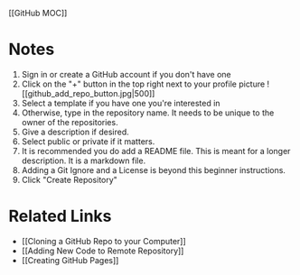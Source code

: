 
[[GitHub MOC]]

# Notes
1. Sign in or create a GitHub account if you don't have one
2. Click on the "+" button in the top right next to your profile picture
   ![[github_add_repo_button.jpg|500]]
3. Select a template if you have one you're interested in
4. Otherwise, type in the repository name. It needs to be unique to the owner of the repositories. 
5. Give a description if desired. 
6. Select public or private if it matters. 
7. It is recommended you do add a README file. This is meant for a longer description. It is a markdown file. 
8. Adding a Git Ignore and a License is beyond this beginner instructions. 
9. Click "Create Repository"

# Related Links
- [[Cloning a GitHub Repo to your Computer]]
- [[Adding New Code to Remote Repository]]
- [[Creating GitHub Pages]]